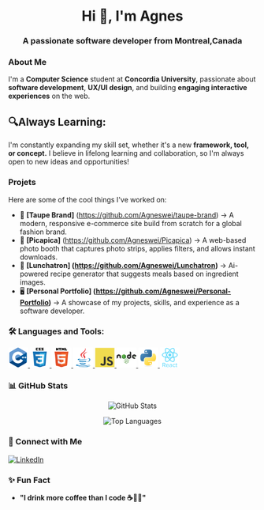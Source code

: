 <h1 align="center">Hi 👋, I'm Agnes</h1>
<h3 align="center">A passionate software developer from Montreal,Canada</h3>

### About Me
I'm a **Computer Science** student at **Concordia University**, passionate about **software development**, **UX/UI design**, and building **engaging interactive experiences** on the web.

## 🔍Always Learning:
I'm constantly expanding my skill set, whether it's a new **framework, tool, or concept.** I believe in lifelong learning and collaboration, so I'm always open to new ideas and opportunities!

###  Projets
Here are some of the cool things I've worked on:
- 🛒 **[Taupe Brand]** (https://github.com/Agneswei/taupe-brand) → A modern, responsive e-commerce site build from scratch for a global fashion brand.
- 📸 **[Picapica]** (https://github.com/Agneswei/Picapica) → A web-based photo booth that captures photo strips, applies filters, and allows instant downloads.  
- 🥗 **[Lunchatron] (https://github.com/Agneswei/Lunchatron)** → Ai-powered recipe generator that suggests meals based on ingredient images.
- 🖥️ **[Personal Portfolio] (https://github.com/Agneswei/Personal-Portfolio)** → A showcase of my projects, skills, and experience as a software developer.


<h3 align="left">🛠️ Languages and Tools:</h3>
<p align="left"> <a href="https://www.w3schools.com/cpp/" target="_blank" rel="noreferrer"> <img src="https://raw.githubusercontent.com/devicons/devicon/master/icons/cplusplus/cplusplus-original.svg" alt="cplusplus" width="40" height="40"/> </a> <a href="https://www.w3schools.com/css/" target="_blank" rel="noreferrer"> <img src="https://raw.githubusercontent.com/devicons/devicon/master/icons/css3/css3-original-wordmark.svg" alt="css3" width="40" height="40"/> </a> <a href="https://www.w3.org/html/" target="_blank" rel="noreferrer"> <img src="https://raw.githubusercontent.com/devicons/devicon/master/icons/html5/html5-original-wordmark.svg" alt="html5" width="40" height="40"/> </a> <a href="https://www.java.com" target="_blank" rel="noreferrer"> <img src="https://raw.githubusercontent.com/devicons/devicon/master/icons/java/java-original.svg" alt="java" width="40" height="40"/> </a> <a href="https://developer.mozilla.org/en-US/docs/Web/JavaScript" target="_blank" rel="noreferrer"> <img src="https://raw.githubusercontent.com/devicons/devicon/master/icons/javascript/javascript-original.svg" alt="javascript" width="40" height="40"/> </a> <a href="https://nodejs.org" target="_blank" rel="noreferrer"> <img src="https://raw.githubusercontent.com/devicons/devicon/master/icons/nodejs/nodejs-original-wordmark.svg" alt="nodejs" width="40" height="40"/> </a> <a href="https://www.python.org" target="_blank" rel="noreferrer"> <img src="https://raw.githubusercontent.com/devicons/devicon/master/icons/python/python-original.svg" alt="python" width="40" height="40"/> </a> <a href="https://reactjs.org/" target="_blank" rel="noreferrer"> <img src="https://raw.githubusercontent.com/devicons/devicon/master/icons/react/react-original-wordmark.svg" alt="react" width="40" height="40"/> </a> </p>

### 📊 GitHub Stats
<p align="center">
    <img src="https://github-readme-stats.vercel.app/api?username=agneswei&show_icons=true&theme=radical" alt="GitHub Stats" />
</p>
<p align="center">
<img src="https://github-readme-stats.vercel.app/api/top-langs?username=agneswei&show_icons=true&layout=compact&theme=radical&cache_seconds=60" alt="Top Languages" />
</p>

### 🤝 Connect with Me  
<p align="left">
  <a href="https://linkedin.com/in/agnes-wei" target="blank">
    <img align="center" src="https://raw.githubusercontent.com/rahuldkjain/github-profile-readme-generator/master/src/images/icons/Social/linked-in-alt.svg" alt="LinkedIn" height="30" width="40" />
  </a>
</p>

### ✨ Fun Fact  
- **"I drink more coffee than I code ☕👩‍💻"**  


<!--
**Agneswei/Agneswei** is a ✨ _special_ ✨ repository because its `README.md` (this file) appears on your GitHub profile.

Here are some ideas to get you started:

- 🔭 I’m currently working on ...
- 🌱 I’m currently learning ...
- 👯 I’m looking to collaborate on ...
- 🤔 I’m looking for help with ...
- 💬 Ask me about ...
- 📫 How to reach me: ...
- 😄 Pronouns: ...
- ⚡ Fun fact: ...
-->
